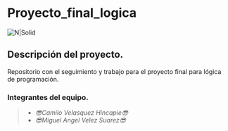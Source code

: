 # Proyecto_final_logica
![N|Solid](https://i.blogs.es/53044d/java/1366_521.jpg)

## Descripción del proyecto.
Repositorio con el seguimiento y trabajo para el proyecto final para lógica de programación.

### Integrantes del equipo.
>- _😎Camilo Velasquez Hincapie😎_
>- _😎Miguel Angel Velez Suarez😎_
